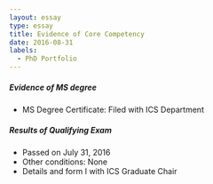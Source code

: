 ```yaml
---
layout: essay  
type: essay  
title: Evidence of Core Competency  
date: 2016-08-31  
labels:
  - PhD Portfolio
---
```


##### Evidence of MS degree
* MS Degree Certificate: Filed with ICS Department

##### Results of Qualifying Exam
* Passed on July 31, 2016
* Other conditions: None
* Details and form I with ICS Graduate Chair



